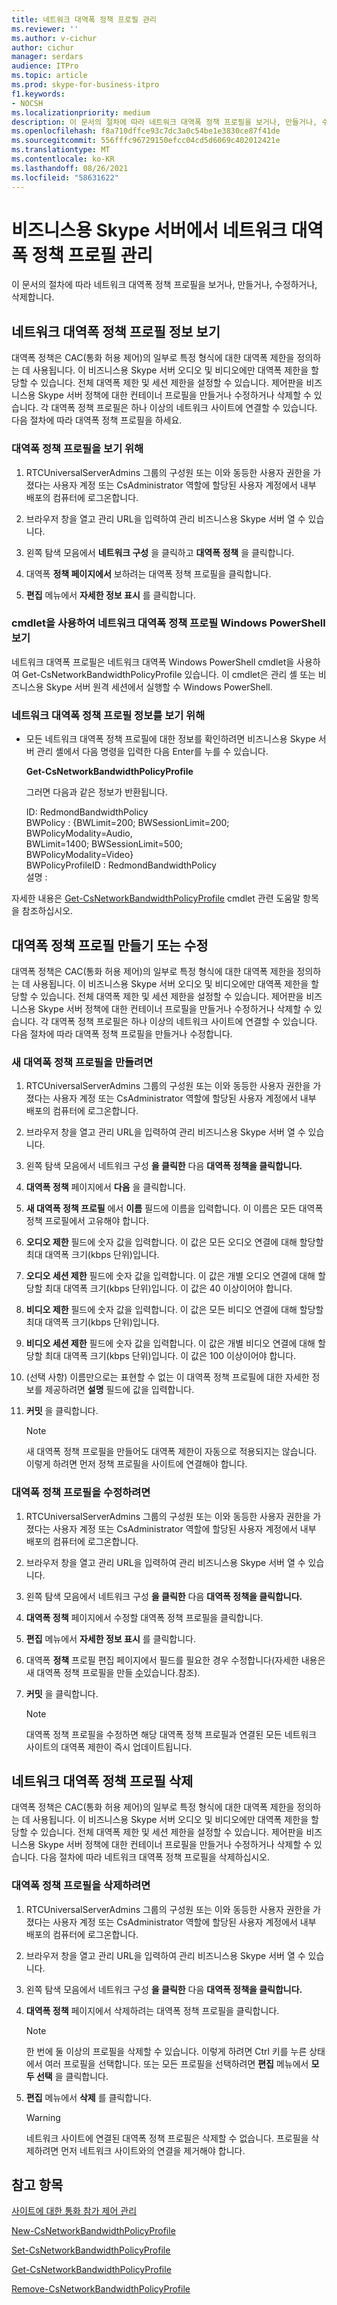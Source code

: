 ```yaml
---
title: 네트워크 대역폭 정책 프로필 관리
ms.reviewer: ''
ms.author: v-cichur
author: cichur
manager: serdars
audience: ITPro
ms.topic: article
ms.prod: skype-for-business-itpro
f1.keywords:
- NOCSH
ms.localizationpriority: medium
description: 이 문서의 절차에 따라 네트워크 대역폭 정책 프로필을 보거나, 만들거나, 수정하거나, 삭제합니다.
ms.openlocfilehash: f8a710dffce93c7dc3a0c54be1e3830ce87f41de
ms.sourcegitcommit: 556fffc96729150efcc04cd5d6069c402012421e
ms.translationtype: MT
ms.contentlocale: ko-KR
ms.lasthandoff: 08/26/2021
ms.locfileid: "58631622"
---
```

# <a name="managing-network-bandwidth-policy-profiles-in-skype-for-business-server"></a>비즈니스용 Skype 서버에서 네트워크 대역폭 정책 프로필 관리

이 문서의 절차에 따라 네트워크 대역폭 정책 프로필을 보거나, 만들거나, 수정하거나, 삭제합니다.

## <a name="view-network-bandwidth-policy-profile-information"></a>네트워크 대역폭 정책 프로필 정보 보기

대역폭 정책은 CAC(통화 허용 제어)의 일부로 특정 형식에 대한 대역폭 제한을 정의하는 데 사용됩니다. 이 비즈니스용 Skype 서버 오디오 및 비디오에만 대역폭 제한을 할당할 수 있습니다. 전체 대역폭 제한 및 세션 제한을 설정할 수 있습니다. 제어판을 비즈니스용 Skype 서버 정책에 대한 컨테이너 프로필을 만들거나 수정하거나 삭제할 수 있습니다. 각 대역폭 정책 프로필은 하나 이상의 네트워크 사이트에 연결할 수 있습니다. 다음 절차에 따라 대역폭 정책 프로필을 하세요. 

### <a name="to-view-a-bandwidth-policy-profile"></a>대역폭 정책 프로필을 보기 위해

1.  RTCUniversalServerAdmins 그룹의 구성원 또는 이와 동등한 사용자 권한을 가졌다는 사용자 계정 또는 CsAdministrator 역할에 할당된 사용자 계정에서 내부 배포의 컴퓨터에 로그온합니다.

2.  브라우저 창을 열고 관리 URL을 입력하여 관리 비즈니스용 Skype 서버 열 수 있습니다. 

3.  왼쪽 탐색 모음에서 **네트워크 구성** 을 클릭하고 **대역폭 정책** 을 클릭합니다.

4.  대역폭 **정책 페이지에서** 보하려는 대역폭 정책 프로필을 클릭합니다.

5.  **편집** 메뉴에서 **자세한 정보 표시** 를 클릭합니다.


### <a name="viewing-network-bandwidth-policy-profile-information-by-using-windows-powershell-cmdlets"></a>cmdlet을 사용하여 네트워크 대역폭 정책 프로필 Windows PowerShell 보기

네트워크 대역폭 프로필은 네트워크 대역폭 Windows PowerShell cmdlet을 사용하여 Get-CsNetworkBandwidthPolicyProfile 있습니다. 이 cmdlet은 관리 셸 또는 비즈니스용 Skype 서버 원격 세션에서 실행할 수 Windows PowerShell. 


### <a name="to-view-network-bandwidth-policy-profile-information"></a>네트워크 대역폭 정책 프로필 정보를 보기 위해

  - 모든 네트워크 대역폭 정책 프로필에 대한 정보를 확인하려면 비즈니스용 Skype 서버 관리 셸에서 다음 명령을 입력한 다음 Enter를 누를 수 있습니다.
    
    **Get-CsNetworkBandwidthPolicyProfile**
    
    그러면 다음과 같은 정보가 반환됩니다.
    
    ID: RedmondBandwidthPolicy<br/>
    BWPolicy : {BWLimit=200; BWSessionLimit=200;<br/>
                        BWPolicyModality=Audio, <br/>
                        BWLimit=1400; BWSessionLimit=500;<br/>
                        BWPolicyModality=Video}<br/>
    BWPolicyProfileID : RedmondBandwidthPolicy<br/>
    설명 :

자세한 내용은 [Get-CsNetworkBandwidthPolicyProfile](/powershell/module/skype/Get-CsNetworkBandwidthPolicyProfile) cmdlet 관련 도움말 항목을 참조하십시오.


## <a name="create-or-modify-bandwidth-policy-profiles"></a>대역폭 정책 프로필 만들기 또는 수정

대역폭 정책은 CAC(통화 허용 제어)의 일부로 특정 형식에 대한 대역폭 제한을 정의하는 데 사용됩니다. 이 비즈니스용 Skype 서버 오디오 및 비디오에만 대역폭 제한을 할당할 수 있습니다. 전체 대역폭 제한 및 세션 제한을 설정할 수 있습니다. 제어판을 비즈니스용 Skype 서버 정책에 대한 컨테이너 프로필을 만들거나 수정하거나 삭제할 수 있습니다. 각 대역폭 정책 프로필은 하나 이상의 네트워크 사이트에 연결할 수 있습니다. 다음 절차에 따라 대역폭 정책 프로필을 만들거나 수정합니다. 

### <a name="to-create-a-new-bandwidth-policy-profile"></a>새 대역폭 정책 프로필을 만들려면

1.  RTCUniversalServerAdmins 그룹의 구성원 또는 이와 동등한 사용자 권한을 가졌다는 사용자 계정 또는 CsAdministrator 역할에 할당된 사용자 계정에서 내부 배포의 컴퓨터에 로그온합니다.

2.  브라우저 창을 열고 관리 URL을 입력하여 관리 비즈니스용 Skype 서버 열 수 있습니다. 

3.  왼쪽 탐색 모음에서 네트워크 구성 **을 클릭한** 다음 **대역폭 정책을 클릭합니다.**

4.  **대역폭 정책** 페이지에서 **다음** 을 클릭합니다.

5.  **새 대역폭 정책 프로필** 에서 **이름** 필드에 이름을 입력합니다. 이 이름은 모든 대역폭 정책 프로필에서 고유해야 합니다.

6.  **오디오 제한** 필드에 숫자 값을 입력합니다. 이 값은 모든 오디오 연결에 대해 할당할 최대 대역폭 크기(kbps 단위)입니다.

7.  **오디오 세션 제한** 필드에 숫자 값을 입력합니다. 이 값은 개별 오디오 연결에 대해 할당할 최대 대역폭 크기(kbps 단위)입니다. 이 값은 40 이상이어야 합니다.

8.  **비디오 제한** 필드에 숫자 값을 입력합니다. 이 값은 모든 비디오 연결에 대해 할당할 최대 대역폭 크기(kbps 단위)입니다.

9.  **비디오 세션 제한** 필드에 숫자 값을 입력합니다. 이 값은 개별 비디오 연결에 대해 할당할 최대 대역폭 크기(kbps 단위)입니다. 이 값은 100 이상이어야 합니다.

10. (선택 사항) 이름만으로는 표현할 수 없는 이 대역폭 정책 프로필에 대한 자세한 정보를 제공하려면 **설명** 필드에 값을 입력합니다.

11. **커밋** 을 클릭합니다.

    > [!NOTE]  
    > 새 대역폭 정책 프로필을 만들어도 대역폭 제한이 자동으로 적용되지는 않습니다. 이렇게 하려면 먼저 정책 프로필을 사이트에 연결해야 합니다. 


### <a name="to-modify-a-bandwidth-policy-profile"></a>대역폭 정책 프로필을 수정하려면

1.  RTCUniversalServerAdmins 그룹의 구성원 또는 이와 동등한 사용자 권한을 가졌다는 사용자 계정 또는 CsAdministrator 역할에 할당된 사용자 계정에서 내부 배포의 컴퓨터에 로그온합니다.

2.  브라우저 창을 열고 관리 URL을 입력하여 관리 비즈니스용 Skype 서버 열 수 있습니다. 

3.  왼쪽 탐색 모음에서 네트워크 구성 **을 클릭한** 다음 **대역폭 정책을 클릭합니다.**

4.  **대역폭 정책** 페이지에서 수정할 대역폭 정책 프로필을 클릭합니다.

5.  **편집** 메뉴에서 **자세한 정보 표시** 를 클릭합니다.

6.  대역폭 **정책** 프로필 편집 페이지에서 필드를 필요한 경우 수정합니다(자세한 내용은 새 대역폭 정책 프로필을 만들 [수](#to-create-a-new-bandwidth-policy-profile)있습니다.참조).

7.  **커밋** 을 클릭합니다.

    > [!NOTE]  
    > 대역폭 정책 프로필을 수정하면 해당 대역폭 정책 프로필과 연결된 모든 네트워크 사이트의 대역폭 제한이 즉시 업데이트됩니다.

  
## <a name="delete-network-bandwidth-policy-profiles"></a>네트워크 대역폭 정책 프로필 삭제

대역폭 정책은 CAC(통화 허용 제어)의 일부로 특정 형식에 대한 대역폭 제한을 정의하는 데 사용됩니다. 이 비즈니스용 Skype 서버 오디오 및 비디오에만 대역폭 제한을 할당할 수 있습니다. 전체 대역폭 제한 및 세션 제한을 설정할 수 있습니다. 제어판을 비즈니스용 Skype 서버 정책에 대한 컨테이너 프로필을 만들거나 수정하거나 삭제할 수 있습니다. 다음 절차에 따라 네트워크 대역폭 정책 프로필을 삭제하십시오. 

### <a name="to-delete-a-bandwidth-policy-profile"></a>대역폭 정책 프로필을 삭제하려면

1.  RTCUniversalServerAdmins 그룹의 구성원 또는 이와 동등한 사용자 권한을 가졌다는 사용자 계정 또는 CsAdministrator 역할에 할당된 사용자 계정에서 내부 배포의 컴퓨터에 로그온합니다.

2.  브라우저 창을 열고 관리 URL을 입력하여 관리 비즈니스용 Skype 서버 열 수 있습니다. 

3.  왼쪽 탐색 모음에서 네트워크 구성 **을 클릭한** 다음 **대역폭 정책을 클릭합니다.**

4.  **대역폭 정책** 페이지에서 삭제하려는 대역폭 정책 프로필을 클릭합니다.

    > [!NOTE]  
    > 한 번에 둘 이상의 프로필을 삭제할 수 있습니다. 이렇게 하려면 Ctrl 키를 누른 상태에서 여러 프로필을 선택합니다. 또는 모든 프로필을 선택하려면 **편집** 메뉴에서 **모두 선택** 을 클릭합니다.

5.  **편집** 메뉴에서 **삭제** 를 클릭합니다.
   

    > [!WARNING]  
    > 네트워크 사이트에 연결된 대역폭 정책 프로필은 삭제할 수 없습니다. 프로필을 삭제하려면 먼저 네트워크 사이트와의 연결을 제거해야 합니다. 


## <a name="see-also"></a>참고 항목

[사이트에 대한 통화 참가 제어 관리](managing-call-admission-control-for-sites.md)
 
[New-CsNetworkBandwidthPolicyProfile](/powershell/module/skype/New-CsNetworkBandwidthPolicyProfile)  

[Set-CsNetworkBandwidthPolicyProfile](/powershell/module/skype/Set-CsNetworkBandwidthPolicyProfile)  

[Get-CsNetworkBandwidthPolicyProfile](/powershell/module/skype/Get-CsNetworkBandwidthPolicyProfile)  

[Remove-CsNetworkBandwidthPolicyProfile](/powershell/module/skype/Remove-CsNetworkBandwidthPolicyProfile)  
